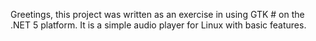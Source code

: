 Greetings, this project was written as an exercise in using GTK # on the .NET 5 platform. It is a simple audio player for Linux with basic features. 
